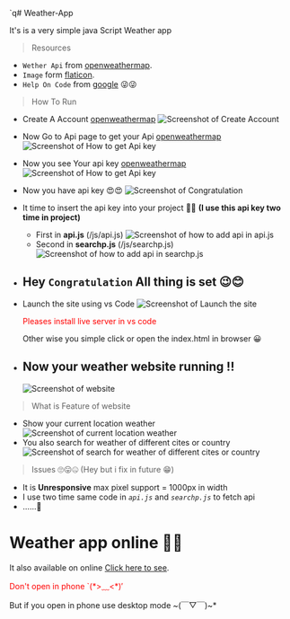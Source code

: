 `q# Weather-App

It's is a very simple java Script Weather app 

> Resources  
  - `Wether Api` from [openweathermap](https://openweathermap.org/).
  - `Image` form [flaticon](https://www.flaticon.com/).
  - `Help On Code` from [google](https://google.com/) 😜😜

> How To Run 
  - Create A Account [openweathermap](https://home.openweathermap.org/users/sign_up)
    ![Screenshot of Create Account](./vendor/readme_img/Screenshot%202021-03-11%20103135.png)
  - Now Go to Api page to get your Api [openweathermap](https://home.openweathermap.org/api_keys)
    ![Screenshot of How to get Api key](./vendor/readme_img/Screenshot%202021-03-11%20103508.png)
  - Now you see Your api key [openweathermap](https://home.openweathermap.org/api_keys)
    ![Screenshot of How to get Api key](./vendor/readme_img/Screenshot%202021-03-11%20103723.png)
  - Now you have api key 😍😍 
    ![Screenshot of Congratulation](./vendor/readme_img/e4adb9dead114c659c05980d2b2314e3.gif)
  
  
  - It time to insert the api key into your project 🤔🤨 **(I use this api key two time in project)**
    - First in **api.js** (/js/api.js)
    ![Screenshot of how to add api in **api.js**](./vendor/readme_img/Screenshot%202021-03-11%20104956.png)
    - Second in **searchp.js** (/js/searchp.js)
    ![Screenshot of how to add api in **searchp.js**](./vendor/readme_img/Screenshot%202021-03-11%20105200.png)

  - Hey **`Congratulation`** All thing is set 😉😊 
    - 

  - Launch the site using vs Code 
    ![Screenshot of Launch the site](./vendor/readme_img/Screenshot%202021-03-11%20105608.png)
    <p style="color:#ff0000">Pleases install live server in vs code </p>
    Other wise you simple click or open the index.html in browser 😀
  - **Now your weather website running !!**
    -  
    ![Screenshot of website](./vendor/readme_img/Screenshot%202021-03-11%20110346.png)

> What is Feature of website
  - Show your current location weather
    ![Screenshot of current location weather](./vendor/readme_img/Screenshot%202021-03-11%20110758.png)
  - You also search for weather of different cites or country 
    ![Screenshot of search for weather of different cites or country](./vendor/readme_img/Screenshot%202021-03-11%20110950.png)

> Issues 🙄😛🤐 (Hey but i fix in future 😁)
  - It is **Unresponsive** max pixel support = 1000px in width
  - I use two time same code in _`api.js`_ and _`searchp.js`_ to fetch api 
  - ......🤔 


# Weather app online 🤑🤑


It also available on online [Click here to see].
 <p style="color:#ff0000">Don't open in phone `(*>﹏<*)′</p>
 But if you open in phone use desktop mode ~(￣▽￣)~*

 [Click here to see]:
   https://repl.it/github/codewithbk/Weather-App
